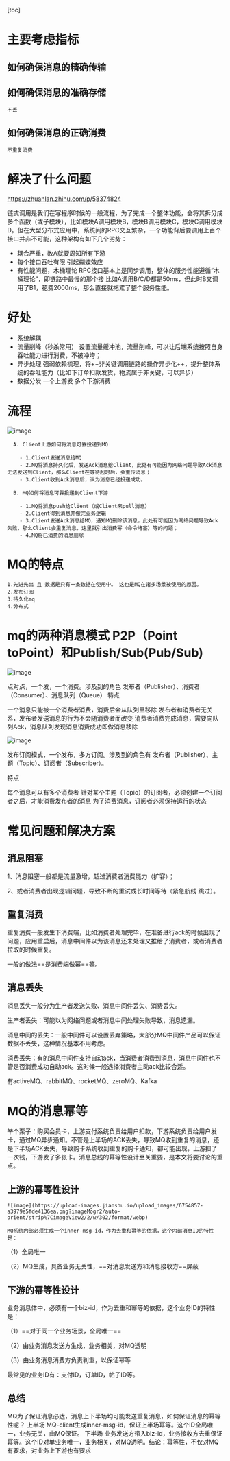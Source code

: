 [toc]
# 主要考虑指标
## 如何确保消息的精确传输
## 如何确保消息的准确存储
    不丢
## 如何确保消息的正确消费
    不重复消费
# 解决了什么问题
https://zhuanlan.zhihu.com/p/58374824

 链式调用是我们在写程序时候的一般流程，为了完成一个整体功能，会将其拆分成多个函数（或子模块），比如模块A调用模块B，模块B调用模块C，模块C调用模块D。但在大型分布式应用中，系统间的RPC交互繁杂，一个功能背后要调用上百个接口并非不可能，这种架构有如下几个劣势：
-   耦合严重，改A就要周知所有下游
-   每个接口吞吐有限 引起蝴蝶效应
-   有性能问题，木桶理论  RPC接口基本上是同步调用，整体的服务性能遵循“木桶理论”，即链路中最慢的那个接   比如A调用B/C/D都是50ms，但此时B又调用了B1，花费2000ms，那么直接就拖累了整个服务性能。

# 好处
-    系统解耦
-    流量削峰（秒杀常用）
       设置流量缓冲池，流量削峰，可以让后端系统按照自身吞吐能力进行消费，不被冲垮；
-    异步处理
       强弱依赖梳理，将++非关键调用链路的操作异步化++，提升整体系统的吞吐能力（比如下订单扣款发货，物流属于非关键，可以异步）
-    数据分发 一个上游发 多个下游消费

# 流程
   ![image](https://pic4.zhimg.com/80/v2-3630ae95eb61e02c69b4a4a8c4d3ae27_hd.jpg)
  
      A. Client上游如何将消息可靠投递到MQ

        - 1.Client发送消息给MQ
        - 2.MQ将消息持久化后，发送Ack消息给Client，此处有可能因为网络问题导致Ack消息无法发送到Client，那么Client在等待超时后，会重传消息；
        - 3.Client收到Ack消息后，认为消息已经投递成功。
  
      B. MQ如何将消息可靠投递到Client下游

        - 1.MQ将消息push给Client（或Client来pull消息）
        - 2.Client得到消息并做完业务逻辑
        - 3.Client发送Ack消息给MQ，通知MQ删除该消息，此处有可能因为网络问题导致Ack失败，那么Client会重复消息，这里就引出消费幂（命令堵塞）等的问题；
        - 4.MQ将已消费的消息删除
        
# MQ的特点
    1.先进先出 且 数据是只有一条数据在使用中。 这也是MQ在诸多场景被使用的原因。
    2.发布订阅
    3.持久化mq
    4.分布式
    
# mq的两种消息模式     P2P（Point toPoint）和Publish/Sub(Pub/Sub)

![image](https://pic4.zhimg.com/80/v2-508d0ca6ee99ff842612dcc669a76947_hd.jpg)

点对点，一个发，一个消费。涉及到的角色 发布者（Publisher）、消费者（Consumer）、消息队列（Queue）
特点

一个消息只能被一个消费者消费，消费后会从队列里移除
发布者和消费者无关系，发布者发送消息的行为不会随消费者而改变
消费者消费完成消息，需要向队列Ack，消息队列发现消息消费成功即做消息移除

![image](https://pic2.zhimg.com/80/v2-ea04f53e44b191875b868c02c8623861_hd.jpg)

发布订阅模式，一个发布，多方订阅。涉及到的角色有 发布者（Publisher）、主题（Topic）、订阅者（Subscriber）。

特点

每个消息可以有多个消费者
针对某个主题（Topic）的订阅者，必须创建一个订阅者之后，才能消费发布者的消息
为了消费消息，订阅者必须保持运行的状态

# 常见问题和解决方案
## 消息阻塞

1、消息阻塞一般都是流量激增，超过消费者消费能力（扩容）；

2、或者消费者出现逻辑问题，导致不断的重试或长时间等待（紧急航线 跳过）。

## 重复消费
   重复消费一般发生下消费端，比如消费者处理完毕，在准备进行ack的时候出现了问题，应用重启后，消息中间件以为该消息还未处理又推给了消费者，或者消费者拉取的时候重复。

   一般的做法==是消费端做幂==等。
## 消息丢失

消息丢失一般分为生产者发送失败、消息中间件丢失、消费丢失。

生产者丢失：可能以为网络问题或者消息中间处理失败导致，消息遗漏。

消息中间的丢失：一般中间件可以设置丢弃策略，大部分MQ中间件产品可以保证数据不丢失，这种情况基本不用考虑。

消费丢失：有的消息中间件支持自动ack，当消费者消费到消息，消息中间件也不管是否消费成功自动ack。这时候一般选择消费者主动ack比较合适。

有activeMQ、rabbitMQ、rocketMQ、zeroMQ、Kafka
    
#  MQ的消息幂等
举个栗子：购买会员卡，上游支付系统负责给用户扣款，下游系统负责给用户发卡，通过MQ异步通知。不管是上半场的ACK丢失，导致MQ收到重复的消息，还是下半场ACK丢失，导致购卡系统收到重复的购卡通知，都可能出现，上游扣了一次钱，下游发了多张卡。消息总线的幂等性设计至关重要，是本文将要讨论的重点。
## 上游的幂等性设计
    ![image](https://upload-images.jianshu.io/upload_images/6754857-a3979e5fde4136ea.png?imageMogr2/auto-orient/strip%7CimageView2/2/w/302/format/webp)
    
    MQ系统内部必须生成一个inner-msg-id，作为去重和幂等的依据，这个内部消息ID的特性是：

（1）全局唯一

（2）MQ生成，具备业务无关性，==对消息发送方和消息接收方==屏蔽

## 下游的幂等性设计
  业务消息体中，必须有一个biz-id，作为去重和幂等的依据，这个业务ID的特性是：

（1）==对于同一个业务场景，全局唯一==

（2）由业务消息发送方生成，业务相关，对MQ透明

（3）由业务消息消费方负责判重，以保证幂等

最常见的业务ID有：支付ID，订单ID，帖子ID等。
## 总结
 MQ为了保证消息必达，消息上下半场均可能发送重复消息，如何保证消息的幂等性呢？
上半场
   MQ-client生成inner-msg-id，保证上半场幂等。这个ID全局唯一，业务无关，由MQ保证。
下半场
  业务发送方带入biz-id，业务接收方去重保证幂等。这个ID对单业务唯一，业务相关，对MQ透明。结论：幂等性，不仅对MQ有要求，对业务上下游也有要求
